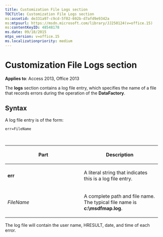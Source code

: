 ```yaml
---
title: Customization File Logs section
TOCTitle: Customization File Logs section
ms:assetid: de331a97-c9cd-5f02-692b-d7afd9e9342a
ms:mtpsurl: https://msdn.microsoft.com/library/JJ250124(v=office.15)
ms:contentKeyID: 48548178
ms.date: 09/18/2015
mtps_version: v=office.15
ms.localizationpriority: medium
---
```


# Customization File Logs section

**Applies to**: Access 2013, Office 2013

The **logs** section contains a log file entry, which specifies the name of a file that records errors during the operation of the **DataFactory**.

## Syntax

A log file entry is of the form:

`err=FileName`

<br/>

<table>
<colgroup>
<col style="width: 50%" />
<col style="width: 50%" />
</colgroup>
<thead>
<tr class="header">
<th><p>Part</p></th>
<th><p>Description</p></th>
</tr>
</thead>
<tbody>
<tr class="odd">
<td><p><strong>err</strong></p></td>
<td><p>A literal string that indicates this is a log file entry.</p></td>
</tr>
<tr class="even">
<td><p><em>FileName</em></p></td>
<td><p>A complete path and file name. The typical file name is <strong>c:\msdfmap.log</strong>.</p></td>
</tr>
</tbody>
</table>


The log file will contain the user name, HRESULT, date, and time of each error.

